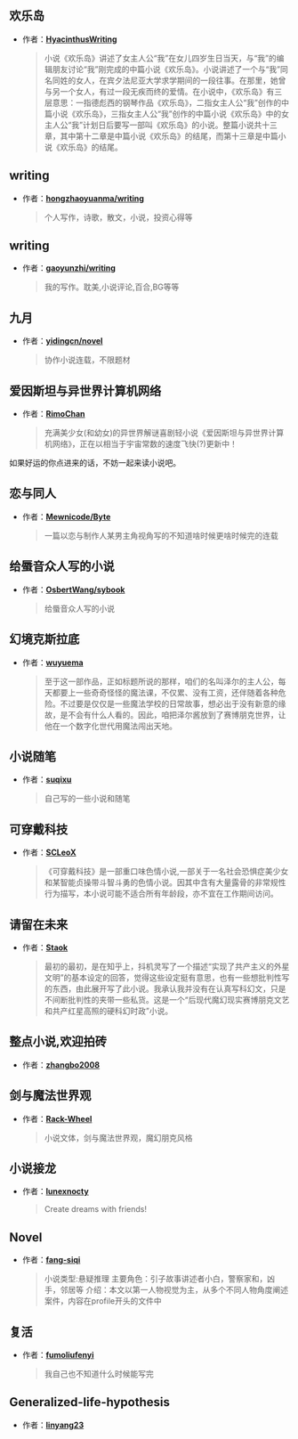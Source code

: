 ## 欢乐岛

- 作者：**[HyacinthusWriting](https://github.com/HyacinthusWriting/L-isle-Joyeuse)**


    > 小说《欢乐岛》讲述了女主人公“我”在女儿四岁生日当天，与“我”的编辑朋友讨论“我”刚完成的中篇小说《欢乐岛》。小说讲述了一个与“我”同名同姓的女人，在宾夕法尼亚大学求学期间的一段往事。在那里，她曾与另一个女人，有过一段无疾而终的爱情。在小说中，《欢乐岛》有三层意思：一指德彪西的钢琴作品《欢乐岛》，二指女主人公“我”创作的中篇小说《欢乐岛》，三指女主人公“我”创作的中篇小说《欢乐岛》中的女主人公“我”计划日后要写一部叫《欢乐岛》的小说。整篇小说共十三章，其中第十二章是中篇小说《欢乐岛》的结尾，而第十三章是中篇小说《欢乐岛》的结尾。


## writing

- 作者：**[hongzhaoyuanma/writing](https://github.com/hongzhaoyuanma/writing)**

 

    > 个人写作，诗歌，散文，小说，投资心得等

## writing

- 作者：**[gaoyunzhi/writing](https://github.com/gaoyunzhi/writing)**

    > 我的写作。耽美,小说评论,百合,BG等等

## 九月

- 作者：**[yidingcn/novel](https://github.com/yidingcn/novel)**

 

    > 协作小说连载，不限题材

## 爱因斯坦与异世界计算机网络

- 作者：**[RimoChan](https://github.com/RimoChan/Einstein-and-The-Other-World-Computer-Network)**

 

    > 充满美少女(和幼女)的异世界解谜喜剧轻小说《爱因斯坦与异世界计算机网络》，正在以相当于宇宙常数的速度飞快(?)更新中！

如果好运的你点进来的话，不妨一起来读小说吧。

## 恋与同人

- 作者：**[Mewnicode/Byte](https://github.com/Mewnicode/Byte)**

 

    > 一篇以恋与制作人某男主角视角写的不知道啥时候更啥时候完的连载

## 给蜃音众人写的小说

- 作者：**[OsbertWang/sybook](https://github.com/OsbertWang/sybook)**

 

    > 给蜃音众人写的小说

## 幻境克斯拉底

- 作者：**[wuyuema](https://github.com/wuyuema/Zeul-has-to-continue-his-magic-lesson-today)**

 

    > 至于这一部作品，正如标题所说的那样，咱们的名叫泽尔的主人公，每天都要上一些奇奇怪怪的魔法课，不仅累、没有工资，还伴随着各种危险。不过要是仅仅是一些魔法学校的日常故事，想必出于没有新意的缘故，是不会有什么人看的。因此，咱把泽尔酱放到了赛博朋克世界，让他在一个数字化世代用魔法闯出天地。

## 小说随笔

- 作者：**[suqixu](https://github.com/suqixu/blog)**

 

    > 自己写的一些小说和随笔

## 可穿戴科技

- 作者：**[SCLeoX](https://github.com/SCLeoX/Wearable-Technology)**

 

    > 《可穿戴科技》是一部重口味色情小说,一部关于一名社会恐惧症美少女和某智能贞操带斗智斗勇的色情小说。因其中含有大量露骨的非常规性行为描写，本小说可能不适合所有年龄段，亦不宜在工作期间访问。

## 请留在未来

- 作者：**[Staok](https://github.com/Staok/Please-stay-in-the-future)**

 

    > 最初的最初，是在知乎上，抖机灵写了一个描述“实现了共产主义的外星文明”的基本设定的回答，觉得这些设定挺有意思，也有一些想批判性写的东西，由此展开写了此小说。我承认我并没有在认真写科幻文，只是不间断批判性的夹带一些私货。这是一个“后现代魔幻现实赛博朋克文艺和共产红星高照的硬科幻时政”小说。

## 整点小说,欢迎拍砖

- 作者：**[zhangbo2008](https://github.com/zhangbo2008/TryingWriteHorrorStory)**


## 剑与魔法世界观

- 作者：**[Rack-Wheel](https://github.com/Rack-Wheel/Project-Ortelius)**


    > 小说文体，剑与魔法世界观，魔幻朋克风格

## 小说接龙

- 作者：**[lunexnocty](https://github.com/lunexnocty/NovelChains)**


    > Create dreams with friends!


## Novel

- 作者：**[fang-siqi](https://github.com/fang-siqi/Novel)**


    > 小说类型:悬疑推理
      主要角色：引子故事讲述者小白，警察家和，凶手，邻居等
      介绍：本文以第一人物视觉为主，从多个不同人物角度阐述案件，内容在profile开头的文件中


## 复活

- 作者：**[fumoliufenyi](https://github.com/fumoliufenyi/fuhuo)**


    > 我自己也不知道什么时候能写完


## Generalized-life-hypothesis

- 作者：**[linyang23](https://github.com/linyang23/Generalized-life-hypothesis)**
